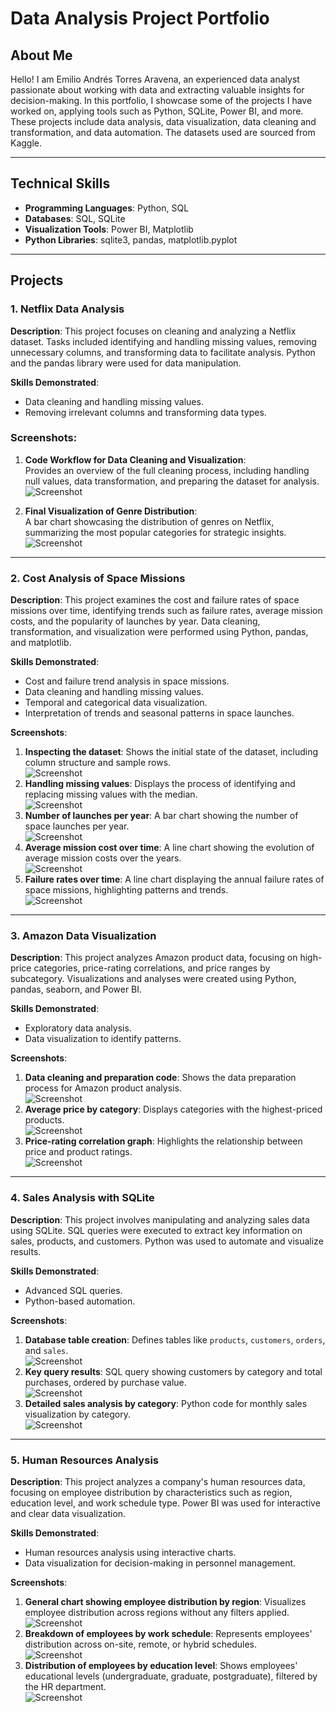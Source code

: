 # **Data Analysis Project Portfolio**

## **About Me**  
Hello! I am Emilio Andrés Torres Aravena, an experienced data analyst passionate about working with data and extracting valuable insights for decision-making. In this portfolio, I showcase some of the projects I have worked on, applying tools such as Python, SQLite, Power BI, and more. These projects include data analysis, data visualization, data cleaning and transformation, and data automation. The datasets used are sourced from Kaggle.

---

## **Technical Skills**  
- **Programming Languages**: Python, SQL  
- **Databases**: SQL, SQLite  
- **Visualization Tools**: Power BI, Matplotlib  
- **Python Libraries**: sqlite3, pandas, matplotlib.pyplot  

---

## **Projects**

### **1. Netflix Data Analysis**  
**Description**: This project focuses on cleaning and analyzing a Netflix dataset. Tasks included identifying and handling missing values, removing unnecessary columns, and transforming data to facilitate analysis. Python and the pandas library were used for data manipulation.  

**Skills Demonstrated**:  
- Data cleaning and handling missing values.  
- Removing irrelevant columns and transforming data types.  

### **Screenshots:**

1. **Code Workflow for Data Cleaning and Visualization**:  
   Provides an overview of the full cleaning process, including handling null values, data transformation, and preparing the dataset for analysis.  
   ![Screenshot](capturas_netflix/Portafolio(10).png)

2. **Final Visualization of Genre Distribution**:  
   A bar chart showcasing the distribution of genres on Netflix, summarizing the most popular categories for strategic insights.  
   ![Screenshot](capturas_netflix/Netflix_captura.png)



---

### **2. Cost Analysis of Space Missions**  
**Description**: This project examines the cost and failure rates of space missions over time, identifying trends such as failure rates, average mission costs, and the popularity of launches by year. Data cleaning, transformation, and visualization were performed using Python, pandas, and matplotlib.  

**Skills Demonstrated**:  
- Cost and failure trend analysis in space missions.  
- Data cleaning and handling missing values.  
- Temporal and categorical data visualization.  
- Interpretation of trends and seasonal patterns in space launches.  

**Screenshots**:  
1. **Inspecting the dataset**: Shows the initial state of the dataset, including column structure and sample rows.  
   ![Screenshot](capturas_espaciales/captura(1).png)  
2. **Handling missing values**: Displays the process of identifying and replacing missing values with the median.  
   ![Screenshot](capturas_espaciales/captura(2).png)  
3. **Number of launches per year**: A bar chart showing the number of space launches per year.  
   ![Screenshot](capturas_espaciales/captura(3).png)  
4. **Average mission cost over time**: A line chart showing the evolution of average mission costs over the years.  
   ![Screenshot](capturas_espaciales/captura(4).png)  
5. **Failure rates over time**: A line chart displaying the annual failure rates of space missions, highlighting patterns and trends.  
   ![Screenshot](capturas_espaciales/captura(5).png)  


---

### **3. Amazon Data Visualization**  
**Description**: This project analyzes Amazon product data, focusing on high-price categories, price-rating correlations, and price ranges by subcategory. Visualizations and analyses were created using Python, pandas, seaborn, and Power BI.  

**Skills Demonstrated**:  
- Exploratory data analysis.  
- Data visualization to identify patterns.  

**Screenshots**:  
1. **Data cleaning and preparation code**: Shows the data preparation process for Amazon product analysis.  
   ![Screenshot](capturas_amazon/captura(0).png)  
2. **Average price by category**: Displays categories with the highest-priced products.  
   ![Screenshot](capturas_amazon/captura_grafico(2).png)  
3. **Price-rating correlation graph**: Highlights the relationship between price and product ratings.  
   ![Screenshot](capturas_amazon/captura_powerbi(3).png)  

---

### **4. Sales Analysis with SQLite**  
**Description**: This project involves manipulating and analyzing sales data using SQLite. SQL queries were executed to extract key information on sales, products, and customers. Python was used to automate and visualize results.  

**Skills Demonstrated**:  
- Advanced SQL queries.  
- Python-based automation.  

**Screenshots**:  
1. **Database table creation**: Defines tables like `products`, `customers`, `orders`, and `sales`.  
   ![Screenshot](sqlite/captura_sqlite(0).png)  
2. **Key query results**: SQL query showing customers by category and total purchases, ordered by purchase value.  
   ![Screenshot](sqlite/captura_sqlite(3).png)  
3. **Detailed sales analysis by category**: Python code for monthly sales visualization by category.  
   ![Screenshot](sqlite/captura_sqlite(5).png)  

---

### **5. Human Resources Analysis**  
**Description**: This project analyzes a company's human resources data, focusing on employee distribution by characteristics such as region, education level, and work schedule type. Power BI was used for interactive and clear data visualization.  

**Skills Demonstrated**:  
- Human resources analysis using interactive charts.  
- Data visualization for decision-making in personnel management.  

**Screenshots**:  
1. **General chart showing employee distribution by region**: Visualizes employee distribution across regions without any filters applied.  
   ![Screenshot](captura_PowerBI/powerbi(0).png)  
2. **Breakdown of employees by work schedule**: Represents employees' distribution across on-site, remote, or hybrid schedules.  
   ![Screenshot](captura_PowerBI/powerbi(1).png)  
3. **Distribution of employees by education level**: Shows employees' educational levels (undergraduate, graduate, postgraduate), filtered by the HR department.  
   ![Screenshot](captura_PowerBI/powerbi(2).png)  



